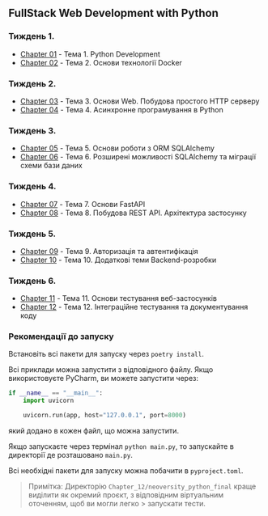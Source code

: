 ## FullStack Web Development with Python

### Тиждень 1.

- [Chapter 01](./Chapter_01/) - Тема 1. Python Development
- [Chapter 02](./Chapter_02/) - Тема 2. Основи технології Docker

### Тиждень 2.

- [Chapter 03](./Chapter_03/) - Тема 3. Основи Web. Побудова простого HTTP серверу
- [Chapter 04](./Chapter_04/) - Тема 4. Асинхронне програмування в Python

### Тиждень 3.

- [Chapter 05](./Chapter_05/) - Тема 5. Основи роботи з ORM SQLAlchemy
- [Chapter 06](./Chapter_06/) - Тема 6. Розширені можливості SQLAlchemy та міграції схеми бази даних

### Тиждень 4.

- [Chapter 07](./Chapter_07/) - Тема 7. Основи FastAPI
- [Chapter 08](./Chapter_08/) - Тема 8. Побудова REST API. Архітектура застосунку

### Тиждень 5.

- [Chapter 09](./Chapter_09/) - Тема 9. Авторизація та автентифікація
- [Chapter 10](./Chapter_10/) - Тема 10. Додаткові теми Backend-розробки

### Тиждень 6.

- [Chapter 11](./Chapter_11/) - Тема 11. Основи тестування веб-застосунків
- [Chapter 12](./Chapter_12/) - Тема 12. Інтеграційне тестування та документування коду

### Рекомендації до запуску

Встановіть всі пакети для запуску через `poetry install`.

Всі приклади можна запустити з відповідного файлу. Якщо використовуєте PyCharm, ви можете запустити через:

```python
if __name__ == "__main__":
    import uvicorn

    uvicorn.run(app, host="127.0.0.1", port=8000)
```

який додано в кожен файл, що можна запустити.

Якщо запускаєте через термінал `python main.py`, то запускайте в директорії де розташовано `main.py`.

Всі необхідні пакети для запуску можна побачити в `pyproject.toml`.

> Примітка: Директорію `Chapter_12/neoversity_python_final` краще виділити як окремий проєкт, з відповідним віртуальним
> оточенням, щоб ви могли легко > запускати тести.